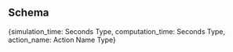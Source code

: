 ## Schema

{simulation_time: Seconds Type,
computation_time: Seconds Type,
action_name: Action Name Type}
